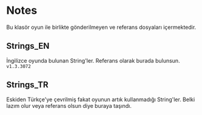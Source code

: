 # Notes
Bu klasör oyun ile birlikte gönderilmeyen ve referans dosyaları içermektedir.

## Strings_EN
İngilizce oyunda bulunan String'ler. Referans olarak burada bulunsun. `v1.3.3072`

## Strings_TR
Eskiden Türkçe'ye çevrilmiş fakat oyunun artık kullanmadığı String'ler. Belki lazım olur veya referans olsun diye buraya taşındı.